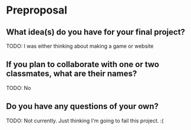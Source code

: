 # Preproposal

## What idea(s) do you have for your final project?

TODO: I was either thinking about making a game or website

## If you plan to collaborate with one or two classmates, what are their names?

TODO: No

## Do you have any questions of your own?

TODO: Not currently. Just thinking I'm going to fail this project. :(
